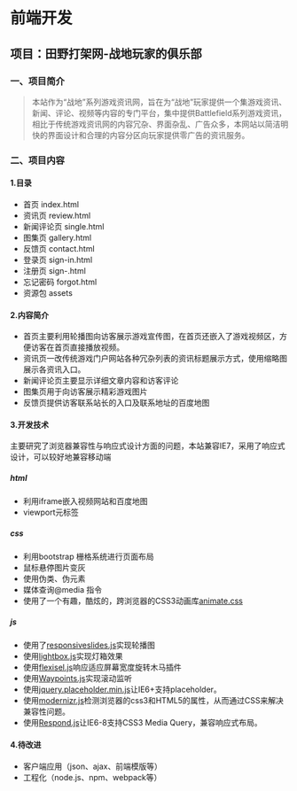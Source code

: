 # 前端开发
## 项目：田野打架网-战地玩家的俱乐部
### 一、项目简介
>本站作为“战地”系列游戏资讯网，旨在为“战地”玩家提供一个集游戏资讯、新闻、评论、视频等内容的专门平台，集中提供Battlefield系列游戏资讯，相比于传统游戏资讯网的内容冗杂、界面杂乱、广告众多，本网站以简洁明快的界面设计和合理的内容分区向玩家提供零广告的资讯服务。
### 二、项目内容
#### 1.目录
  * 首页 index.html
  * 资讯页 review.html
  * 新闻评论页 single.html
  * 图集页 gallery.html
  * 反馈页 contact.html 
  * 登录页 sign-in.html
  * 注册页 sign-.html
  * 忘记密码 forgot.html
  * 资源包 assets
#### 2.内容简介
  * 首页主要利用轮播图向访客展示游戏宣传图，在首页还嵌入了游戏视频区，方便访客在首页直接播放视频。
  * 资讯页一改传统游戏门户网站各种冗杂列表的资讯标题展示方式，使用缩略图展示各资讯入口。
  * 新闻评论页主要显示详细文章内容和访客评论
  * 图集页用于向访客展示精彩游戏图片
  * 反馈页提供访客联系站长的入口及联系地址的百度地图
#### 3.开发技术
主要研究了浏览器兼容性与响应式设计方面的问题，本站兼容IE7，采用了响应式设计，可以较好地兼容移动端
##### html
  * 利用iframe嵌入视频网站和百度地图
  * viewport元标签
##### css
  * 利用bootstrap 栅格系统进行页面布局
  * 鼠标悬停图片变灰
  * 使用伪类、伪元素
  * 媒体查询@media 指令
  * 使用了一个有趣，酷炫的，跨浏览器的CSS3动画库[animate.css](https://www.cnblogs.com/xiaohuochai/p/7372665.html)
##### js  
  * 使用了[responsiveslides.js](https://www.w3cways.com/1653.html)实现轮播图
  * 使用[lightbox.js](http://code.ciaoca.com/jquery/lightbox2/)实现灯箱效果
  * 使用[flexisel.js](http://www.511yj.com/wordpress-flexisel-js.html)响应适应屏幕宽度旋转木马插件
  * 使用[Waypoints.js](http://www.bcty365.com/content-47-2583-1.html)实现滚动监听
  * 使用[jquery.placeholder.min.js](https://www.cnblogs.com/chiangyibo/p/6938250.html)让IE6+支持placeholder。
  * 使用[modernizr.js](http://caibaojian.com/modernizr-js.html)检测浏览器的css3和HTML5的属性，从而通过CSS来解决兼容性问题。
  * 使用[Respond.js](https://www.cnblogs.com/xcsn/p/5586859.html)让IE6-8支持CSS3 Media Query，兼容响应式布局。
#### 4.待改进
  * 客户端应用（json、ajax、前端模版等）
  * 工程化（node.js、npm、webpack等）
  
